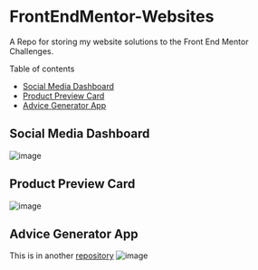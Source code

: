 ﻿# FrontEndMentor-Websites

A Repo for storing my website solutions to the Front End Mentor Challenges.

Table of contents
 - [Social Media Dashboard](#social-media-dashboard)
 - [Product Preview Card](#product-preview-card)
 - [Advice Generator App](#advice-generator-app)

## Social Media Dashboard
![image](https://user-images.githubusercontent.com/104685376/234985821-8a3d1eac-b62f-4bc1-a022-0db2b3d7278f.png)


## Product Preview Card
![image](https://user-images.githubusercontent.com/104685376/235378513-31079ca8-fc88-4bc2-841e-2fea7279dbac.png)


## Advice Generator App
This is in another
[repository](https://github.com/Harris170/FrontEndMentor-Svelte)
![image](https://github.com/Harris170/FrontEndMentor-Websites/assets/104685376/e13ba41f-a9e5-4845-a68e-cab83d0b83cf)

